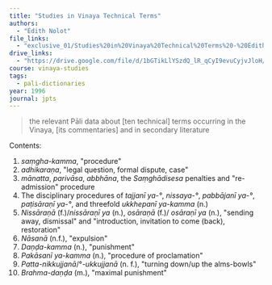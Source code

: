 ```yaml
---
title: "Studies in Vinaya Technical Terms"
authors:
  - "Édith Nolot"
file_links:
  - "exclusive_01/Studies%20in%20Vinaya%20Technical%20Terms%20-%20Édith%20Nolot.pdf"
drive_links:
  - "https://drive.google.com/file/d/1bGTikLlYSzdQ_lR_qCyI9evuCyjvJloH/view?usp=drivesdk"
course: vinaya-studies
tags:
  - pali-dictionaries
year: 1996
journal: jpts
---
```


> the relevant Pāli data about [ten technical] terms occurring in the Vinaya, [its commentaries] and in secondary literature

Contents:
1. *saṃgha-kamma*, "procedure"
2. *adhikaraṇa*, "legal question, formal dispute, case"
3. *mānatta*, *parivāsa*, *abbhāna*, the *Saṃghādisesa* penalties and "re-admission" procedure
4. The disciplinary procedures of *tajjanī ya-°*, *nissaya-°*, *pabbājanī ya-°*, *paṭisāraṇī ya-°*, and threefold *ukkhepanī ya-kamma* (n.)
5. *Nissāraṇā* (f.)/*nissāraṇī ya* (n.), *osāraṇā* (f.)/ *osāraṇī ya* (n.), "sending away, dismissal" and "introduction, invitation to come (back), restoration"
6. *Nāsanā* (n.f.), "expulsion"
7. *Daṇḍa-kamma* (n.), "punishment"
8. *Pakāsanī ya-kamma* (n.), "procedure of proclamation"
9. *Patta-nikkujjanā*/°*-ukkujjanā* (n. f.), "turning down/up the alms-bowls"
10. *Brahma-daṇḍa* (m.), "maximal punishment"


